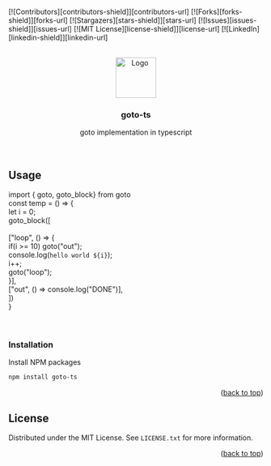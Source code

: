 <!-- Improved compatibility of back to top link: See: https://github.com/othneildrew/Best-README-Template/pull/73 -->
<a name="goto-ts"></a>
<!--
*** Thanks for checking out the Best-README-Template. If you have a suggestion
*** that would make this better, please fork the repo and create a pull request
*** or simply open an issue with the tag "enhancement".
*** Don't forget to give the project a star!
*** Thanks again! Now go create something AMAZING! :D
-->



<!-- PROJECT SHIELDS -->
<!--
*** I'm using markdown "reference style" links for readability.
*** Reference links are enclosed in brackets [ ] instead of parentheses ( ).
*** See the bottom of this document for the declaration of the reference variables
*** for contributors-url, forks-url, etc. This is an optional, concise syntax you may use.
*** https://www.markdownguide.org/basic-syntax/#reference-style-links
-->
[![Contributors][contributors-shield]][contributors-url]
[![Forks][forks-shield]][forks-url]
[![Stargazers][stars-shield]][stars-url]
[![Issues][issues-shield]][issues-url]
[![MIT License][license-shield]][license-url]
[![LinkedIn][linkedin-shield]][linkedin-url]



<!-- PROJECT LOGO -->
<br />
<div align="center">
  <a href="https://github.com/othneildrew/Best-README-Template">
    <img src="images/logo.png" alt="Logo" width="80" height="80">
  </a>

  <h3 align="center">goto-ts</h3>

  <p align="center">
    goto implementation in typescript
    <br />
    <br />
    <br />
  </p>
</div>

<!-- GETTING STARTED -->
<!-- USAGE EXAMPLES -->
## Usage

import { goto, goto_block} from goto
<br>
const temp = () => {
<br>
    let i = 0;
<br>
    goto_block([
<br>    
        ["loop", () => {
<br>
            if(i >= 10) goto("out");
<br>
            console.log(`hello world ${i}`);
<br>
            i++;
<br>
            goto("loop");
<br>
        }],
<br>
        ["out", () => console.log("DONE")],
<br>
    ])
<br>
}
<br>
<br>
<br>
### Installation

Install NPM packages
   ```sh
   npm install goto-ts
   ```

<p align="right">(<a href="#readme-top">back to top</a>)</p>

<!-- LICENSE -->
## License

Distributed under the MIT License. See `LICENSE.txt` for more information.

<p align="right">(<a href="#readme-top">back to top</a>)</p>
